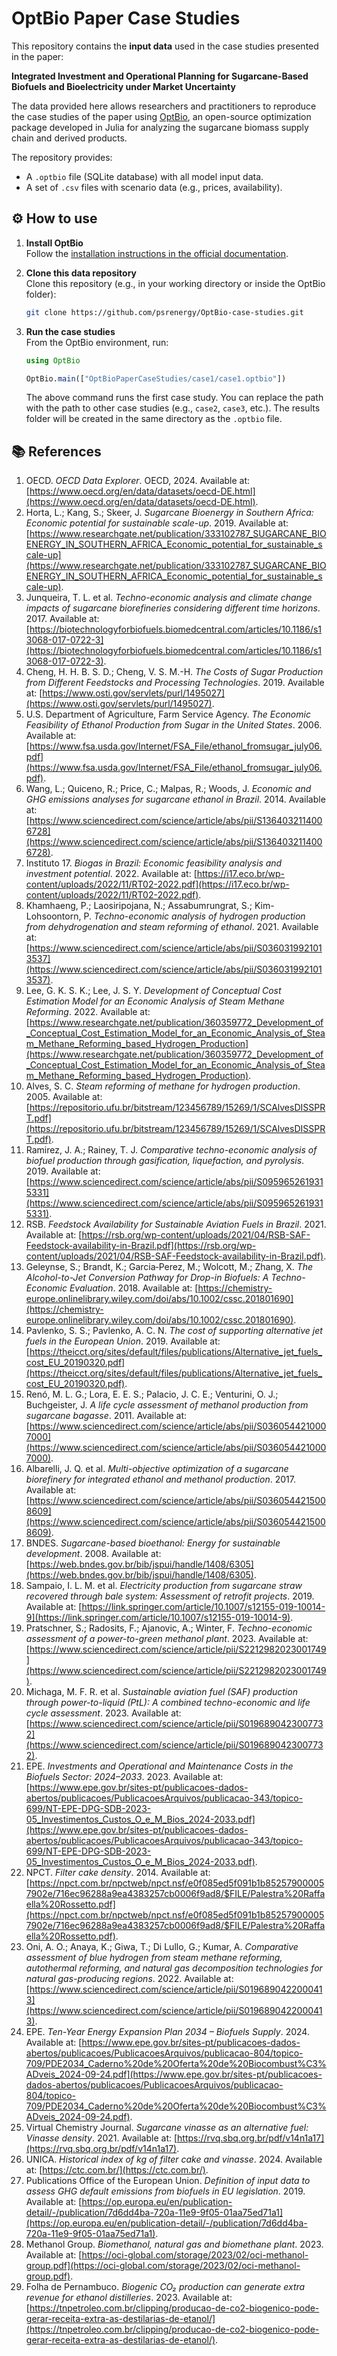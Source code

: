 # OptBio Paper Case Studies

This repository contains the **input data** used in the case studies presented in the paper:

**Integrated Investment and Operational Planning for Sugarcane-Based Biofuels and Bioelectricity under Market Uncertainty**

The data provided here allows researchers and practitioners to reproduce the case studies of the paper using [OptBio](https://github.com/psrenergy/OptBio), an open-source optimization package developed in Julia for analyzing the sugarcane biomass supply chain and derived products.

The repository provides:
- A `.optbio` file (SQLite database) with all model input data.
- A set of `.csv` files with scenario data (e.g., prices, availability).

## ⚙️ How to use

1. **Install OptBio**  
   Follow the [installation instructions in the official documentation](https://psrenergy.github.io/OptBio/dev/tutorial.html#Installation).

2. **Clone this data repository**  
   Clone this repository (e.g., in your working directory or inside the OptBio folder):
   ```bash
   git clone https://github.com/psrenergy/OptBio-case-studies.git
   ```

3. **Run the case studies**  
    From the OptBio environment, run:

    ```julia
    using OptBio

    OptBio.main(["OptBioPaperCaseStudies/case1/case1.optbio"])
    ```
    The above command runs the first case study. You can replace the path with the path to other case studies (e.g., `case2`, `case3`, etc.). The results folder will be created in the same directory as the `.optbio` file.

## 📚 References

1. OECD. *OECD Data Explorer*. OECD, 2024. Available at: [https://www.oecd.org/en/data/datasets/oecd-DE.html](https://www.oecd.org/en/data/datasets/oecd-DE.html).  
2. Horta, L.; Kang, S.; Skeer, J. *Sugarcane Bioenergy in Southern Africa: Economic potential for sustainable scale-up*. 2019. Available at: [https://www.researchgate.net/publication/333102787_SUGARCANE_BIOENERGY_IN_SOUTHERN_AFRICA_Economic_potential_for_sustainable_scale-up](https://www.researchgate.net/publication/333102787_SUGARCANE_BIOENERGY_IN_SOUTHERN_AFRICA_Economic_potential_for_sustainable_scale-up).  
3. Junqueira, T. L. et al. *Techno-economic analysis and climate change impacts of sugarcane biorefineries considering different time horizons*. 2017. Available at: [https://biotechnologyforbiofuels.biomedcentral.com/articles/10.1186/s13068-017-0722-3](https://biotechnologyforbiofuels.biomedcentral.com/articles/10.1186/s13068-017-0722-3).  
4. Cheng, H. H. B. S. D.; Cheng, V. S. M.-H. *The Costs of Sugar Production from Different Feedstocks and Processing Technologies*. 2019. Available at: [https://www.osti.gov/servlets/purl/1495027](https://www.osti.gov/servlets/purl/1495027).  
5. U.S. Department of Agriculture, Farm Service Agency. *The Economic Feasibility of Ethanol Production from Sugar in the United States*. 2006. Available at: [https://www.fsa.usda.gov/Internet/FSA_File/ethanol_fromsugar_july06.pdf](https://www.fsa.usda.gov/Internet/FSA_File/ethanol_fromsugar_july06.pdf).  
6. Wang, L.; Quiceno, R.; Price, C.; Malpas, R.; Woods, J. *Economic and GHG emissions analyses for sugarcane ethanol in Brazil*. 2014. Available at: [https://www.sciencedirect.com/science/article/abs/pii/S1364032114006728](https://www.sciencedirect.com/science/article/abs/pii/S1364032114006728).  
7. Instituto 17. *Biogas in Brazil: Economic feasibility analysis and investment potential*. 2022. Available at: [https://i17.eco.br/wp-content/uploads/2022/11/RT02-2022.pdf](https://i17.eco.br/wp-content/uploads/2022/11/RT02-2022.pdf).  
8. Khamhaeng, P.; Laosiripojana, N.; Assabumrungrat, S.; Kim-Lohsoontorn, P. *Techno-economic analysis of hydrogen production from dehydrogenation and steam reforming of ethanol*. 2021. Available at: [https://www.sciencedirect.com/science/article/abs/pii/S0360319921013537](https://www.sciencedirect.com/science/article/abs/pii/S0360319921013537).  
9. Lee, G. K. S. K.; Lee, J. S. Y. *Development of Conceptual Cost Estimation Model for an Economic Analysis of Steam Methane Reforming*. 2022. Available at: [https://www.researchgate.net/publication/360359772_Development_of_Conceptual_Cost_Estimation_Model_for_an_Economic_Analysis_of_Steam_Methane_Reforming_based_Hydrogen_Production](https://www.researchgate.net/publication/360359772_Development_of_Conceptual_Cost_Estimation_Model_for_an_Economic_Analysis_of_Steam_Methane_Reforming_based_Hydrogen_Production).  
10. Alves, S. C. *Steam reforming of methane for hydrogen production*. 2005. Available at: [https://repositorio.ufu.br/bitstream/123456789/15269/1/SCAlvesDISSPRT.pdf](https://repositorio.ufu.br/bitstream/123456789/15269/1/SCAlvesDISSPRT.pdf).  
11. Ramirez, J. A.; Rainey, T. J. *Comparative techno-economic analysis of biofuel production through gasification, liquefaction, and pyrolysis*. 2019. Available at: [https://www.sciencedirect.com/science/article/abs/pii/S0959652619315331](https://www.sciencedirect.com/science/article/abs/pii/S0959652619315331).  
12. RSB. *Feedstock Availability for Sustainable Aviation Fuels in Brazil*. 2021. Available at: [https://rsb.org/wp-content/uploads/2021/04/RSB-SAF-Feedstock-availability-in-Brazil.pdf](https://rsb.org/wp-content/uploads/2021/04/RSB-SAF-Feedstock-availability-in-Brazil.pdf).  
13. Geleynse, S.; Brandt, K.; Garcia‐Perez, M.; Wolcott, M.; Zhang, X. *The Alcohol-to-Jet Conversion Pathway for Drop-in Biofuels: A Techno-Economic Evaluation*. 2018. Available at: [https://chemistry-europe.onlinelibrary.wiley.com/doi/abs/10.1002/cssc.201801690](https://chemistry-europe.onlinelibrary.wiley.com/doi/abs/10.1002/cssc.201801690).  
14. Pavlenko, S. S.; Pavlenko, A. C. N. *The cost of supporting alternative jet fuels in the European Union*. 2019. Available at: [https://theicct.org/sites/default/files/publications/Alternative_jet_fuels_cost_EU_20190320.pdf](https://theicct.org/sites/default/files/publications/Alternative_jet_fuels_cost_EU_20190320.pdf).  
15. Renó, M. L. G.; Lora, E. E. S.; Palacio, J. C. E.; Venturini, O. J.; Buchgeister, J. *A life cycle assessment of methanol production from sugarcane bagasse*. 2011. Available at: [https://www.sciencedirect.com/science/article/abs/pii/S0360544210007000](https://www.sciencedirect.com/science/article/abs/pii/S0360544210007000).  
16. Albarelli, J. Q. et al. *Multi-objective optimization of a sugarcane biorefinery for integrated ethanol and methanol production*. 2017. Available at: [https://www.sciencedirect.com/science/article/abs/pii/S0360544215008609](https://www.sciencedirect.com/science/article/abs/pii/S0360544215008609).  
17. BNDES. *Sugarcane-based bioethanol: Energy for sustainable development*. 2008. Available at: [https://web.bndes.gov.br/bib/jspui/handle/1408/6305](https://web.bndes.gov.br/bib/jspui/handle/1408/6305).  
18. Sampaio, I. L. M. et al. *Electricity production from sugarcane straw recovered through bale system: Assessment of retrofit projects*. 2019. Available at: [https://link.springer.com/article/10.1007/s12155-019-10014-9](https://link.springer.com/article/10.1007/s12155-019-10014-9).  
19. Pratschner, S.; Radosits, F.; Ajanovic, A.; Winter, F. *Techno-economic assessment of a power-to-green methanol plant*. 2023. Available at: [https://www.sciencedirect.com/science/article/pii/S2212982023001749](https://www.sciencedirect.com/science/article/pii/S2212982023001749).  
20. Michaga, M. F. R. et al. *Sustainable aviation fuel (SAF) production through power-to-liquid (PtL): A combined techno-economic and life cycle assessment*. 2023. Available at: [https://www.sciencedirect.com/science/article/pii/S0196890423007732](https://www.sciencedirect.com/science/article/pii/S0196890423007732).  
21. EPE. *Investments and Operational and Maintenance Costs in the Biofuels Sector: 2024–2033*. 2023. Available at: [https://www.epe.gov.br/sites-pt/publicacoes-dados-abertos/publicacoes/PublicacoesArquivos/publicacao-343/topico-699/NT-EPE-DPG-SDB-2023-05_Investimentos_Custos_O_e_M_Bios_2024-2033.pdf](https://www.epe.gov.br/sites-pt/publicacoes-dados-abertos/publicacoes/PublicacoesArquivos/publicacao-343/topico-699/NT-EPE-DPG-SDB-2023-05_Investimentos_Custos_O_e_M_Bios_2024-2033.pdf).  
22. NPCT. *Filter cake density*. 2014. Available at: [https://npct.com.br/npctweb/npct.nsf/e0f085ed5f091b1b852579000057902e/716ec96288a9ea4383257cb0006f9ad8/$FILE/Palestra%20Raffaella%20Rossetto.pdf](https://npct.com.br/npctweb/npct.nsf/e0f085ed5f091b1b852579000057902e/716ec96288a9ea4383257cb0006f9ad8/$FILE/Palestra%20Raffaella%20Rossetto.pdf).  
23. Oni, A. O.; Anaya, K.; Giwa, T.; Di Lullo, G.; Kumar, A. *Comparative assessment of blue hydrogen from steam methane reforming, autothermal reforming, and natural gas decomposition technologies for natural gas-producing regions*. 2022. Available at: [https://www.sciencedirect.com/science/article/pii/S0196890422000413](https://www.sciencedirect.com/science/article/pii/S0196890422000413).  
24. EPE. *Ten-Year Energy Expansion Plan 2034 – Biofuels Supply*. 2024. Available at: [https://www.epe.gov.br/sites-pt/publicacoes-dados-abertos/publicacoes/PublicacoesArquivos/publicacao-804/topico-709/PDE2034_Caderno%20de%20Oferta%20de%20Biocombust%C3%ADveis_2024-09-24.pdf](https://www.epe.gov.br/sites-pt/publicacoes-dados-abertos/publicacoes/PublicacoesArquivos/publicacao-804/topico-709/PDE2034_Caderno%20de%20Oferta%20de%20Biocombust%C3%ADveis_2024-09-24.pdf).  
25. Virtual Chemistry Journal. *Sugarcane vinasse as an alternative fuel: Vinasse density*. 2021. Available at: [https://rvq.sbq.org.br/pdf/v14n1a17](https://rvq.sbq.org.br/pdf/v14n1a17).  
26. UNICA. *Historical index of kg of filter cake and vinasse*. 2024. Available at: [https://ctc.com.br/](https://ctc.com.br/).  
27. Publications Office of the European Union. *Definition of input data to assess GHG default emissions from biofuels in EU legislation*. 2019. Available at: [https://op.europa.eu/en/publication-detail/-/publication/7d6dd4ba-720a-11e9-9f05-01aa75ed71a1](https://op.europa.eu/en/publication-detail/-/publication/7d6dd4ba-720a-11e9-9f05-01aa75ed71a1).  
28. Methanol Group. *Biomethanol, natural gas and biomethane plant*. 2023. Available at: [https://oci-global.com/storage/2023/02/oci-methanol-group.pdf](https://oci-global.com/storage/2023/02/oci-methanol-group.pdf).  
29. Folha de Pernambuco. *Biogenic CO₂ production can generate extra revenue for ethanol distilleries*. 2023. Available at: [https://tnpetroleo.com.br/clipping/producao-de-co2-biogenico-pode-gerar-receita-extra-as-destilarias-de-etanol/](https://tnpetroleo.com.br/clipping/producao-de-co2-biogenico-pode-gerar-receita-extra-as-destilarias-de-etanol/).  